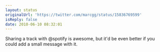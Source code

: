 ```yaml
---
layout: status
originalUrl: 'https://twitter.com/marcgg/status/15836769599'
isReply: false
date: 2010-06-10 08:32:01
---
```


Sharing a track with @spotify is awesome, but it'd be even better if you could add a small message with it.
